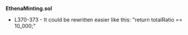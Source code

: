 **EthenaMinting.sol**
- L370-373 - It could be rewritten easier like this: "return totalRatio == 10_000;"
